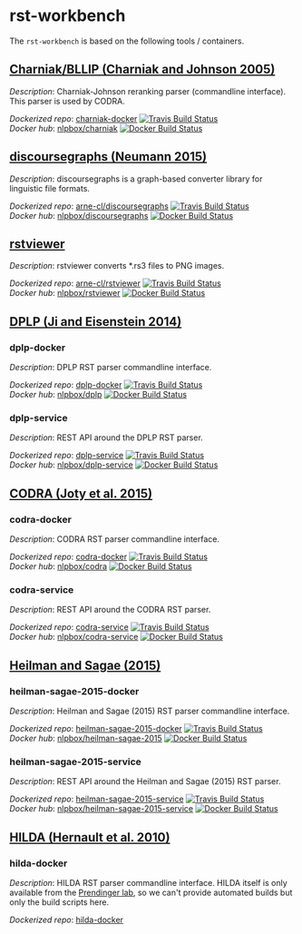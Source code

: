 rst-workbench
=============

The `rst-workbench`  is based on the following tools / containers.

## [Charniak/BLLIP (Charniak and Johnson 2005)](https://github.com/BLLIP/bllip-parser)

*Description*: Charniak-Johnson reranking parser (commandline interface).
This parser is used by CODRA.

*Dockerized repo*: [charniak-docker](https://github.com/NLPbox/charniak-docker)
[![Travis Build Status](https://travis-ci.org/NLPbox/charniak-docker.svg?branch=master)](https://travis-ci.org/NLPbox/charniak-docker)  
*Docker hub*: [nlpbox/charniak](https://hub.docker.com/r/nlpbox/charniak)
[![Docker Build Status](https://img.shields.io/docker/build/nlpbox/charniak.svg)](https://hub.docker.com/r/nlpbox/charniak/builds/)

## [discoursegraphs (Neumann 2015)](https://github.com/arne-cl/discoursegraphs)

*Description*: discoursegraphs is a graph-based converter library for linguistic file formats.

*Dockerized repo*: [arne-cl/discoursegraphs](https://github.com/arne-cl/discoursegraphs)
[![Travis Build Status](https://travis-ci.org/NLPbox/discoursegraphs.svg?branch=master)](https://travis-ci.org/NLPbox/discoursegraphs)  
*Docker hub*: [nlpbox/discoursegraphs](https://hub.docker.com/r/nlpbox/discoursegraphs)
[![Docker Build Status](https://img.shields.io/docker/build/nlpbox/discoursegraphs.svg)](https://hub.docker.com/r/nlpbox/discoursegraphs/builds/)

## [rstviewer](https://github.com/arne-cl/rstviewer)

*Description*: rstviewer converts *.rs3 files to PNG images.

*Dockerized repo*: [arne-cl/rstviewer](https://github.com/arne-cl/rstviewer)
[![Travis Build Status](https://travis-ci.org/arne-cl/rstviewer.svg?branch=master)](https://travis-ci.org/arne-cl/rstviewer)  
*Docker hub*: [nlpbox/rstviewer](https://hub.docker.com/r/nlpbox/rstviewer)
[![Docker Build Status](https://img.shields.io/docker/build/nlpbox/rstviewer.svg)](https://hub.docker.com/r/nlpbox/rstviewer/builds/)



## [DPLP (Ji and Eisenstein 2014)](https://github.com/jiyfeng/DPLP)

### dplp-docker

*Description*: DPLP RST parser commandline interface.

*Dockerized repo*: [dplp-docker](https://github.com/NLPbox/dplp-docker)
[![Travis Build Status](https://travis-ci.org/NLPbox/dplp-docker.svg?branch=master)](https://travis-ci.org/NLPbox/dplp-docker)  
*Docker hub*: [nlpbox/dplp](https://hub.docker.com/r/nlpbox/dplp/)
[![Docker Build Status](https://img.shields.io/docker/build/nlpbox/dplp.svg)](https://img.shields.io/docker/build/nlpbox/dplp.svg)

### dplp-service

*Description*: REST API around the DPLP RST parser.

*Dockerized repo*: [dplp-service](https://github.com/NLPbox/dplp-service)
[![Travis Build Status](https://travis-ci.org/NLPbox/dplp-service.svg?branch=master)](https://travis-ci.org/NLPbox/dplp-service)  
*Docker hub*: [nlpbox/dplp-service](https://hub.docker.com/r/nlpbox/dplp-service/)
[![Docker Build Status](https://img.shields.io/docker/build/nlpbox/dplp-service.svg)](https://img.shields.io/docker/build/nlpbox/dplp-service.svg)


## [CODRA (Joty et al. 2015)](http://alt.qcri.org/tools/discourse-parser/)

### codra-docker

*Description*: CODRA RST parser commandline interface.

*Dockerized repo*: [codra-docker](https://github.com/NLPbox/codra-docker)
[![Travis Build Status](https://travis-ci.org/NLPbox/codra-docker.svg?branch=master)](https://travis-ci.org/NLPbox/codra-docker)  
*Docker hub*: [nlpbox/codra](https://hub.docker.com/r/nlpbox/codra/)
[![Docker Build Status](https://img.shields.io/docker/build/nlpbox/codra.svg)](https://hub.docker.com/r/nlpbox/codra/)

### codra-service

*Description*: REST API around the CODRA RST parser.

*Dockerized repo*: [codra-service](https://github.com/NLPbox/codra-service)
[![Travis Build Status](https://travis-ci.org/NLPbox/codra-service.svg?branch=master)](https://travis-ci.org/NLPbox/codra-service)  
*Docker hub*: [nlpbox/codra-service](https://hub.docker.com/r/nlpbox/codra-service/)
[![Docker Build Status](https://img.shields.io/docker/build/nlpbox/codra-service.svg)](https://hub.docker.com/r/nlpbox/codra-service/)  


## [Heilman and Sagae (2015)](https://github.com/EducationalTestingService/discourse-parsing)

### heilman-sagae-2015-docker

*Description*: Heilman and Sagae (2015) RST parser commandline interface.

*Dockerized repo*: [heilman-sagae-2015-docker](https://github.com/NLPbox/heilman-sagae-2015-docker)
[![Travis Build Status](https://travis-ci.org/NLPbox/heilman-sagae-2015-docker.svg?branch=master)](https://travis-ci.org/NLPbox/heilman-sagae-2015-docker)  
*Docker hub*: [nlpbox/heilman-sagae-2015](https://hub.docker.com/r/nlpbox/heilman-sagae-2015/)
[![Docker Build Status](https://img.shields.io/docker/build/nlpbox/heilman-sagae-2015.svg)](https://hub.docker.com/r/nlpbox/heilman-sagae-2015/)  

### heilman-sagae-2015-service

*Description*: REST API around the Heilman and Sagae (2015) RST parser.

*Dockerized repo*: [heilman-sagae-2015-service](https://github.com/NLPbox/heilman-sagae-2015-service)
[![Travis Build Status](https://travis-ci.org/NLPbox/heilman-sagae-2015-service.svg?branch=master)](https://travis-ci.org/NLPbox/heilman-sagae-2015-service)  
*Docker hub*: [nlpbox/heilman-sagae-2015-service](https://hub.docker.com/r/nlpbox/heilman-sagae-2015-service/)
[![Docker Build Status](https://img.shields.io/docker/build/nlpbox/heilman-sagae-2015-service.svg)](https://hub.docker.com/r/nlpbox/heilman-sagae-2015-service/)  

## [HILDA (Hernault et al. 2010)](https://github.com/NLPbox/hilda-docker)

### hilda-docker

*Description*: HILDA RST parser commandline interface. HILDA itself is only
available from the [Prendinger lab](http://research.nii.ac.jp/%7Eprendinger/),
so we can't provide automated builds but only the build scripts here.

*Dockerized repo*: [hilda-docker](https://github.com/NLPbox/hilda-docker)

